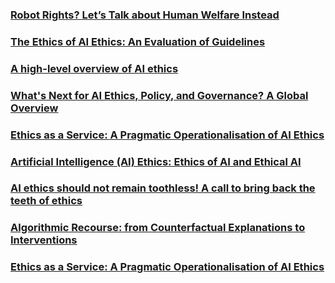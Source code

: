 ### [Robot Rights? Let’s Talk about Human Welfare Instead](https://dl.acm.org/doi/pdf/10.1145/3375627.3375855)


### [The Ethics of AI Ethics: An Evaluation of Guidelines](https://link.springer.com/article/10.1007/s11023-020-09517-8)

### [A high-level overview of AI ethics](https://www.cell.com/patterns/pdf/S2666-3899(21)00157-4.pdf)

### [What's Next for AI Ethics, Policy, and Governance? A Global Overview](https://dl.acm.org/doi/abs/10.1145/3375627.3375804)

### [Ethics as a Service: A Pragmatic Operationalisation of AI Ethics](https://link.springer.com/article/10.1007/s11023-021-09563-w)

### [Artificial Intelligence (AI) Ethics: Ethics of AI and Ethical AI](https://www.igi-global.com/article/artificial-intelligence-ai-ethics/249172)

### [AI ethics should not remain toothless! A call to bring back the teeth of ethics](https://journals.sagepub.com/doi/full/10.1177/2053951720942541)


### [Algorithmic Recourse: from Counterfactual Explanations to Interventions](https://dl.acm.org/doi/abs/10.1145/3442188.3445899)

### [Ethics as a Service: A Pragmatic Operationalisation of AI Ethics](https://link.springer.com/article/10.1007/s11023-021-09563-w)
